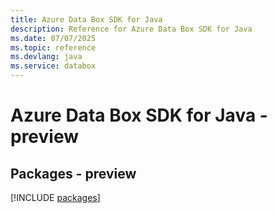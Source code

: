 ```yaml
---
title: Azure Data Box SDK for Java
description: Reference for Azure Data Box SDK for Java
ms.date: 07/07/2025
ms.topic: reference
ms.devlang: java
ms.service: databox
---
```

# Azure Data Box SDK for Java - preview
## Packages - preview
[!INCLUDE [packages](data-box-index.md)]